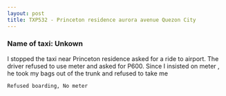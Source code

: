 ```yaml
---
layout: post
title: TXP532 - Princeton residence aurora avenue Quezon City 
---
```


### Name of taxi: Unkown

I stopped the taxi near Princeton residence asked for a ride to airport. The driver refused to use meter and asked for P600. Since I insisted on meter , he took my bags out of the trunk and refused to take me 

```Refused boarding, No meter```
